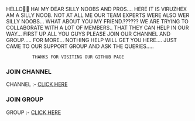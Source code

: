 




HELLO👋👋
HAI MY DEAR SILLY NOOBS AND PROS.... 
HERE IT IS VIRUZHEX AM A SILLY NOOB. NOT AT ALL ME OUR TEAM EXPERTS WERE ALSO WER SILLY NOOBS... 
WHAT ABOUT YOU MY FRIEND.?????? 
WE ARE TRYING TO COLLABORATE WITH A LOT OF MEMBERS.. THAT THEY CAN HELP IN OUR WAY... 
FIRST UP ALL YOU GUYS PLEASE JOIN OUR CHANNEL AND GROUP..... FOR MORE... 
NOTHING HELP WILL GET YOU HERE.... JUST CAME TO OUR SUPPORT GROUP AND ASK THE QUERIES..... 

               
               
              THANKS FOR VISITING OUR GITHUB PAGE
              
### JOIN CHANNEL


CHANNEL :- [CLICK HERE](https://t.me/Viruzhex_bots) 

  
### JOIN GROUP 


GROUP :- [CLICK HERE](https://t.me/Viruzhex) 
    
     
      
       
      
     
    
   
  

